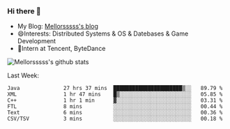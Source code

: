 ### Hi there 👋

- My Blog: [Mellorsssss's blog](https://mellorsssss.com/)
- 😄Interests: Distributed Systems & OS & Datebases & Game Development
- 🤔Intern at Tencent, ByteDance


![Mellorsssss's github stats](https://github-readme-stats.vercel.app/api?username=Mellorsssss&show_icons=true&theme=radical)

<!-- ![Top Langs](https://github-readme-stats.vercel.app/api/top-langs/?username=anuraghazra&hide=javascript,html,typescript,css,glsl) -->

<!--
**Mellorsssss/Mellorsssss** is a ✨ _special_ ✨ repository because its `README.md` (this file) appears on your GitHub profile.

Here are some ideas to get you started:

- 🔭 I’m currently working on ...
- 🌱 I’m currently learning ...
- 👯 I’m looking to collaborate on ...
- 🤔 I’m looking for help with ...
- 💬 Ask me about ...
- 📫 How to reach me: ...
- 😄 Pronouns: ...
- ⚡ Fun fact: ...
-->

Last Week:
<!--START_SECTION:waka-->

```text
Java              27 hrs 37 mins  ██████████████████████▒░░   89.79 %
XML               1 hr 47 mins    █▒░░░░░░░░░░░░░░░░░░░░░░░   05.85 %
C++               1 hr 1 min      ▓░░░░░░░░░░░░░░░░░░░░░░░░   03.31 %
FTL               8 mins          ░░░░░░░░░░░░░░░░░░░░░░░░░   00.44 %
Text              6 mins          ░░░░░░░░░░░░░░░░░░░░░░░░░   00.36 %
CSV/TSV           3 mins          ░░░░░░░░░░░░░░░░░░░░░░░░░   00.18 %
```

<!--END_SECTION:waka-->
